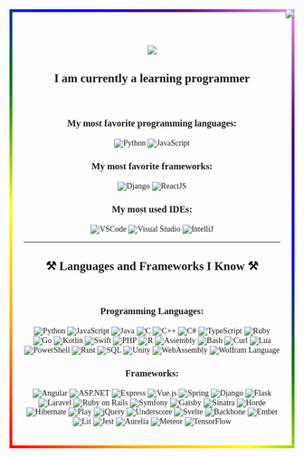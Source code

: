 <img align="right" src="https://visitor-badge.laobi.icu/badge?page_id=AdminGodZ.AdminGodZ" />

<div style="border: 5px solid; border-image: linear-gradient(45deg, red, orange, yellow, green, blue, indigo, violet) 1; padding: 20px; border-radius: 15px; animation: borderGlow 5s infinite;">

<h1 align="center" style="font-family: 'Baloo Thambi 2', cursive;">
    <img src="https://readme-typing-svg.herokuapp.com/?font=Baloo+Thambi+2&size=35&center=true&vCenter=true&width=500&height=70&duration=4000&color=6a0dad&lines=Hey!+;I'm+AdminGod!+💜;" />
</h1>

<h2 align="center" style="font-family: 'Baloo Thambi 2', cursive;"><b>I am currently a learning programmer</b></h2>
<br/>
<div align="center" style="font-family: 'Baloo Thambi 2', cursive;">
    <h3><b>My most favorite programming languages:</b></h3>
    <p>
        <img src="https://img.icons8.com/color/48/000000/python.png" alt="Python" style="vertical-align:middle;"/> 
        <img src="https://img.icons8.com/color/48/000000/javascript.png" alt="JavaScript" style="vertical-align:middle;"/> 
    </p>
    <h3><b>My most favorite frameworks:</b></h3>
    <p>
        <img src="https://img.icons8.com/color/48/000000/django.png" alt="Django" style="vertical-align:middle;"/> 
        <img src="https://img.icons8.com/color/48/000000/react-native.png" alt="ReactJS" style="vertical-align:middle;"/> 
    </p>
    <h3><b>My most used IDEs:</b></h3>
    <p>
        <img src="https://img.icons8.com/color/48/000000/visual-studio-code-2019.png" alt="VSCode" style="vertical-align:middle;"/> 
        <img src="https://img.icons8.com/color/48/000000/visual-studio-2019.png" alt="Visual Studio" style="vertical-align:middle;"/> 
        <img src="https://img.icons8.com/color/48/000000/intellij-idea.png" alt="IntelliJ" style="vertical-align:middle;"/> 
    </p>
</div>

<hr/>

<h2 align="center" style="font-family: 'Baloo Thambi 2', cursive;">⚒️ <b>Languages and Frameworks I Know</b> ⚒️</h2>
<br/>
<div align="center" style="font-family: 'Baloo Thambi 2', cursive;">
    <h3><b>Programming Languages:</b></h3>
    <p>
        <img src="https://img.icons8.com/color/48/000000/python.png" alt="Python" style="vertical-align:middle;"/> 
        <img src="https://img.icons8.com/color/48/000000/javascript.png" alt="JavaScript" style="vertical-align:middle;"/> 
        <img src="https://img.icons8.com/color/48/000000/java-coffee-cup-logo.png" alt="Java" style="vertical-align:middle;"/> 
        <img src="https://img.icons8.com/color/48/000000/c-programming.png" alt="C" style="vertical-align:middle;"/> 
        <img src="https://img.icons8.com/color/48/000000/c-plus-plus-logo.png" alt="C++" style="vertical-align:middle;"/> 
        <img src="https://img.icons8.com/color/48/000000/c-sharp-logo.png" alt="C#" style="vertical-align:middle;"/> 
        <img src="https://img.icons8.com/color/48/000000/typescript.png" alt="TypeScript" style="vertical-align:middle;"/> 
        <img src="https://img.icons8.com/color/48/000000/ruby-programming-language.png" alt="Ruby" style="vertical-align:middle;"/> 
        <img src="https://img.icons8.com/color/48/000000/golang.png" alt="Go" style="vertical-align:middle;"/> 
        <img src="https://img.icons8.com/color/48/000000/kotlin.png" alt="Kotlin" style="vertical-align:middle;"/> 
        <img src="https://img.icons8.com/color/48/000000/swift.png" alt="Swift" style="vertical-align:middle;"/> 
        <img src="https://img.icons8.com/color/48/000000/php.png" alt="PHP" style="vertical-align:middle;"/> 
        <img src="https://img.icons8.com/color/48/000000/r.png" alt="R" style="vertical-align:middle;"/> 
        <img src="https://img.icons8.com/color/48/000000/assembly.png" alt="Assembly" style="vertical-align:middle;"/>
        <img src="https://img.icons8.com/color/48/000000/bash.png" alt="Bash" style="vertical-align:middle;"/>
        <img src="https://img.icons8.com/ios-filled/50/000000/curl.png" alt="Curl" style="vertical-align:middle;"/>
        <img src="https://img.icons8.com/color/48/000000/lua.png" alt="Lua" style="vertical-align:middle;"/>
        <img src="https://img.icons8.com/color/48/000000/powershell.png" alt="PowerShell" style="vertical-align:middle;"/>
        <img src="https://img.icons8.com/color/48/000000/rust.png" alt="Rust" style="vertical-align:middle;"/>
        <img src="https://img.icons8.com/color/48/000000/sql.png" alt="SQL" style="vertical-align:middle;"/>
        <img src="https://img.icons8.com/color/48/000000/unity.png" alt="Unity" style="vertical-align:middle;"/>
        <img src="https://img.icons8.com/color/48/000000/webassembly.png" alt="WebAssembly" style="vertical-align:middle;"/>
        <img src="https://img.icons8.com/ios/50/000000/wolfram-mathematica.png" alt="Wolfram Language" style="vertical-align:middle;"/>
    </p>
    <h3><b>Frameworks:</b></h3>
    <p>
        <img src="https://img.icons8.com/color/48/000000/angularjs.png" alt="Angular" style="vertical-align:middle;"/> 
        <img src="https://img.icons8.com/color/48/000000/asp-net.png" alt="ASP.NET" style="vertical-align:middle;"/>
        <img src="https://img.icons8.com/color/48/000000/express.png" alt="Express" style="vertical-align:middle;"/>
        <img src="https://img.icons8.com/color/48/000000/vue-js.png" alt="Vue.js" style="vertical-align:middle;"/> 
        <img src="https://img.icons8.com/color/48/000000/spring-logo.png" alt="Spring" style="vertical-align:middle;"/> 
        <img src="https://img.icons8.com/color/48/000000/django.png" alt="Django" style="vertical-align:middle;"/> 
        <img src="https://img.icons8.com/color/48/000000/flask.png" alt="Flask" style="vertical-align:middle;"/> 
        <img src="https://img.icons8.com/color/48/000000/laravel.png" alt="Laravel" style="vertical-align:middle;"/> 
        <img src="https://img.icons8.com/color/48/000000/ruby-on-rails.png" alt="Ruby on Rails" style="vertical-align:middle;"/> 
        <img src="https://img.icons8.com/color/48/000000/symfony.png" alt="Symfony" style="vertical-align:middle;"/> 
        <img src="https://img.icons8.com/color/48/000000/gatsby.png" alt="Gatsby" style="vertical-align:middle;"/> 
        <img src="https://img.icons8.com/color/48/000000/sinatra.png" alt="Sinatra" style="vertical-align:middle;"/> 
        <img src="https://img.icons8.com/color/48/000000/horde.png" alt="Horde" style="vertical-align:middle;"/> 
        <img src="https://img.icons8.com/color/48/000000/hibernate.png" alt="Hibernate" style="vertical-align:middle;"/> 
        <img src="https://img.icons8.com/color/48/000000/play.png" alt="Play" style="vertical-align:middle;"/> 
        <img src="https://img.icons8.com/color/48/000000/jquery.png" alt="jQuery" style="vertical-align:middle;"/> 
        <img src="https://img.icons8.com/color/48/000000/underscore.png" alt="Underscore" style="vertical-align:middle;"/> 
        <img src="https://img.icons8.com/color/48/000000/svelte.png" alt="Svelte" style="vertical-align:middle;"/> 
        <img src="https://img.icons8.com/color/48/000000/backbone.png" alt="Backbone" style="vertical-align:middle;"/> 
        <img src="https://img.icons8.com/color/48/000000/ember.png" alt="Ember" style="vertical-align:middle;"/> 
        <img src="https://img.icons8.com/color/48/000000/lit.png" alt="Lit" style="vertical-align:middle;"/> 
        <img src="https://img.icons8.com/color/48/000000/jest.png" alt="Jest" style="vertical-align:middle;"/> 
        <img src="https://img.icons8.com/color/48/000000/aurelia.png" alt="Aurelia" style="vertical-align:middle;"/> 
        <img src="https://img.icons8.com/color/48/000000/meteor.png" alt="Meteor" style="vertical-align:middle;"/> 
        <img src="https://img.icons8.com/color/48/000000/tensorflow.png" alt="TensorFlow" style="vertical-align:middle;"/> 
    </p>
</div>

</div>
